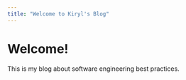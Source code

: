 ```yaml
---
title: "Welcome to Kiryl's Blog"
---
```


# Welcome!

This is my blog about software engineering best practices.
